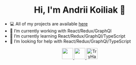 <h1 align="center"> Hi, I'm Andrii Koiliak 👋 </h1>

- 💻  All of my projects are available [here](https://github.com/koylyakandriy?tab=repositories)
- 🔭  I’m currently working with React/Redux/GraphQl
- 🌱  I’m currently learning React/Redux/GraphQl/TypeScript
- 🤔  I’m looking for help with React/Redux/GraphQl/TypeScript

<p align="center">
  <a margin="0" href="https://www.linkedin.com/in/koiliakandrii/" target="_blank">
    <img width="36px" height="36px" src="https://camo.githubusercontent.com/609be48e654a9c8aed1660c2596b04f09ed13aee/68747470733a2f2f63646e2e6a7364656c6976722e6e65742f6e706d2f73696d706c652d69636f6e7340332e302e312f69636f6e732f6c696e6b6564696e2e737667">
  </a>
  <a margin="0" href="https://www.codewars.com/users/koylyakandriy" target="_blank">
    <img width="" height="36px" src="https://camo.githubusercontent.com/bc742588bbf11d497fbf1545ab234149d8b996c5f668584273385ec306e17771/68747470733a2f2f7777772e636f6465776172732e636f6d2f75736572732f6b6f796c79616b616e647269792f6261646765732f6c61726765">
  </a>
  <a margin="0" href="https://tryhackme.com/p/akoiliak" target="_blank">
    <img height="36px" src="https://tryhackme-badges.s3.amazonaws.com/akoiliak.png" alt="TryHackMe">
  </a>
</p>
